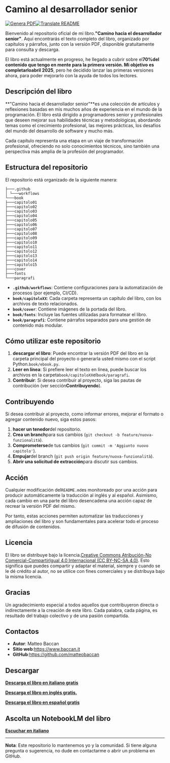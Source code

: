# Camino al desarrollador senior

[![Genera PDF](https://github.com/matteobaccan/PathToSeniorDeveloper/actions/workflows/generatepdf.yml/badge.svg)](https://github.com/matteobaccan/PathToSeniorDeveloper/actions/workflows/generatepdf.yml)[![Translate README](https://github.com/matteobaccan/PathToSeniorDeveloper/actions/workflows/translatereadme.yml/badge.svg)](https://github.com/matteobaccan/PathToSeniorDeveloper/actions/workflows/translatereadme.yml)

Bienvenido al repositorio oficial de mi libro.**"Camino hacia el desarrollador senior"**. Aquí encontrarás el texto completo del libro, organizado por capítulos y párrafos, junto con la versión PDF, disponible gratuitamente para consulta y descarga.

El libro está actualmente en progreso, he llegado a cubrir sobre el**70%**del contenido que tengo en mente para la primera versión.
Mi objetivo es completarlo**abril 2025**, pero he decidido lanzar las primeras versiones ahora, para poder mejorarlo con la ayuda de todos los lectores.

## Descripción del libro

**"Camino hacia el desarrollador senior"**es una colección de artículos y reflexiones basadas en mis muchos años de experiencia en el mundo de la programación. El libro está dirigido a programadores senior y profesionales que deseen mejorar sus habilidades técnicas y metodológicas, abordando temas como el crecimiento profesional, las mejores prácticas, los desafíos del mundo del desarrollo de software y mucho más.

Cada capítulo representa una etapa en un viaje de transformación profesional, ofreciendo no solo conocimientos técnicos, sino también una perspectiva más amplia de la profesión del programador.

## Estructura del repositorio

El repositorio está organizado de la siguiente manera:

```text
├───.github
│ └───workflows
└───book
├───capitolo01
├───capitolo02
├───capitolo03
├───capitolo04
├───capitolo05
├───capitolo06
├───capitolo07
├───capitolo08
├───capitolo09
├───capitolo10
├───capitolo11
├───capitolo12
├───capitolo13
├───capitolo14
├───capitolo15
├───cover
├───fonts
└───paragrafi
```

-   **`.github/workflows`**: Contiene configuraciones para la automatización de procesos (por ejemplo, CI/CD).
-   **`book/capitoloXX`**: Cada carpeta representa un capítulo del libro, con los archivos de texto relacionados.
-   **`book/cover`**: Contiene imágenes de la portada del libro.
-   **`book/fonts`**: Incluye las fuentes utilizadas para formatear el libro.
-   **`book/paragrafi`**: Contiene párrafos separados para una gestión de contenido más modular.

## Cómo utilizar este repositorio

1.  **descargar el libro**: Puede encontrar la versión PDF del libro en la carpeta principal del proyecto o generarla usted mismo con el script Python.`book/ebook.py`.
2.  **Leer en línea**: Si prefiere leer el texto en línea, puede buscar los archivos en la carpeta`book/capitoloXX`el`book/paragrafi`.
3.  **Contribuir**: Si desea contribuir al proyecto, siga las pautas de contribución (ver sección**Contribuyendo**).

## Contribuyendo

Si desea contribuir al proyecto, como informar errores, mejorar el formato o agregar contenido nuevo, siga estos pasos:

1.  **hacer un tenedor**del repositorio.
2.  **Crea un branch**para sus cambios (`git checkout -b feature/nuova-funzionalità`).
3.  **Comprometerse**de tus cambios (`git commit -m 'Aggiunto nuovo capitolo'`).
4.  **Empujar**del branch (`git push origin feature/nuova-funzionalità`).
5.  **Abrir una solicitud de extracción**para discutir sus cambios.

## Acción

Cualquier modificación del`README.md`es monitoreado por una acción para producir automáticamente la traducción al inglés y al español.
Asimismo, cada cambio en una parte del libro desencadena una acción capaz de recrear la versión PDF del mismo.

Por tanto, estas acciones permiten automatizar las traducciones y ampliaciones del libro y son fundamentales para acelerar todo el proceso de difusión de contenidos.

## Licencia

El libro se distribuye bajo la licencia.[Creative Commons Atribución-No Comercial-CompartirIgual 4.0 Internacional (CC BY-NC-SA 4.0)](https://creativecommons.org/licenses/by-nc-sa/4.0/). Esto significa que puedes compartir y adaptar el material, siempre y cuando se le dé crédito al autor, no se utilice con fines comerciales y se distribuya bajo la misma licencia.

## Gracias

Un agradecimiento especial a todos aquellos que contribuyeron directa o indirectamente a la creación de este libro. Cada palabra, cada página, es resultado del trabajo colectivo y de una pasión compartida.

## Contactos

-   **Autor**: Matteo Baccan
-   **Sitio web**:<https://www.baccan.it>
-   **GitHub**:<https://github.com/matteobaccan>

## Descargar

**[Descarga el libro en italiano gratis](https://github.com/matteobaccan/PathToSeniorDeveloper/raw/refs/heads/main/Path%20to%20senior%20developer-it.pdf)**

**[Descarga el libro en inglés gratis.](https://github.com/matteobaccan/PathToSeniorDeveloper/raw/refs/heads/main/Path%20to%20senior%20developer-en.pdf)**

**[Descarga el libro en español gratis](https://github.com/matteobaccan/PathToSeniorDeveloper/raw/refs/heads/main/Path%20to%20senior%20developer-es.pdf)**

## Ascolta un NotebookLM del libro

**[Escuchar en italiano](https://github.com/matteobaccan/PathToSeniorDeveloper/raw/refs/heads/main/book/bonus/The%20Evolving%20World%20of%20Software%20Development-it.wav)**

* * *

**Nota**: Este repositorio lo mantenemos yo y la comunidad. Si tiene alguna pregunta o sugerencia, no dude en contactarme o abrir un problema en GitHub.
